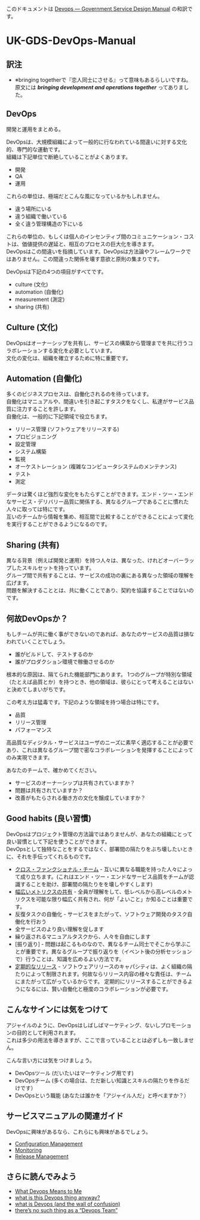 このドキュメントは [Devops — Government Service Design Manual](https://www.gov.uk/service-manual/operations/devops.html) の和訳です。

# UK-GDS-DevOps-Manual

## 訳注

- ※bringing togetherで『恋人同士にさせる』って意味もあるらしいですね。原文には ***bringing development and operations together*** ってありました。

## DevOps

開発と運用をまとめる。

DevOpsは、大規模組織によって一般的に行なわれている間違いに対する文化的、専門的な運動です。  
組織は下記単位で断絶していることがよくあります。

- 開発
- QA
- 運用

これらの単位は、極端だとこんな風になっているかもしれません。

- 違う場所にいる
- 違う組織で働いている
- 全く違う管理構造の下にいる

これらの単位の、もしくは個人のインセンティブ間のコミュニケーション・コストは、価値提供の遅延と、相互のプロセスの巨大化を導きます。  
DevOpsはこの間違いを指摘しています。DevOpsは方法論やフレームワークではありません。この間違った関係を壊す意欲と原則の集まりです。  

DevOpsは下記の4つの項目がすべてです。

- culture (文化)
- automation (自働化)
- measurement (測定)
- sharing (共有)


## Culture (文化)

DevOpsはオーナーシップを共有し、サービスの構築から管理までを共に行うコラボレーションする変化を必要としています。  
文化の変化は、組織を確立するために特に重要です。


## Automation (自働化)

多くのビジネスプロセスは、自働化されるのを待っています。  
自働化はマニュアルや、間違いを引き起こすタスクをなくし、私達がサービス品質に注力することを許します。  
自働化は、一般的に下記領域で役立ちます。

- リリース管理 (ソフトウェアをリリースする)
- プロビジョニング
- 設定管理
- システム構築
- 監視
- オーケストレーション (複雑なコンピュータシステムのメンテナンス)
- テスト
- 測定

データは驚くほど強烈な変化をもたらすことができます。エンド・ツー・エンドなサービス・デリバリー品質に関係する、異なるグループであることに慣れた人々に取っては特にです。  
互いのチームから情報を集め、相互間で比較することができることによって変化を実行することができるようになるのです。


## Sharing (共有)

異なる背景（例えば開発と運用）を持つ人々は、異なった、けれどオーバーラップしたスキルセットを持っています。  
グループ間で共有することは、サービスの成功の裏にある異なった領域の理解を広げます。  
問題を解決することとは、共に働くことであり、契約を協議することではないのです。


## 何故DevOpsか？

もしチームが共に働く事ができないのであれば、あなたのサービスの品質は損なわれていくことでしょう。

- 誰がビルドして、テストするのか
- 誰がプロダクション環境で稼働させるのか

根本的な原因は、隔てられた機能部門にあります。  1つのグループが特別な領域（たとえば品質とか）を持つとき、他の領域は、彼らにとって考えることはないと決めてしまいがちです。

この考え方は猛毒です。下記のような領域を持つ場合は特にです。

- 品質
- リリース管理
- パフォーマンス

高品質なディジタル・サービスはユーザのニーズに素早く適応することが必要であり、これは異なるグループ間で密なコラボレーションを発揮することによってのみ実現できます。

あなたのチームで、確かめてください。

- サービスのオーナーシップは共有されていますか？
- 問題は共有されていますか？
- 改善がもたらされる働き方の文化を醸成していますか？


## Good habits (良い習慣)

DevOpsはプロジェクト管理の方法論ではありませんが、あなたの組織にとって良い習慣として下記を使うことができます。  
DevOpsとして独特なことをするではなく、部署間の隔たりをぶち壊したいときに、それを手伝ってくれるものです。

- [クロス・ファンクショナル・チーム](https://www.gov.uk/service-manual/the-team) - 互いに異なる職能を持った人々によって成り立ちます。(これはエンド・ツー・エンドなサービス品質をチームが認識することを助け、部署間の隔たりをを壊しやすくします)
- [幅広いメトリクスの共有](https://www.gov.uk/service-manual/measurement) - 全員が理解をして、低レベルから高レベルのメトリクスを可能な限り幅広く共有され、何が「よいこと」か知ることは重要です。
- 反復タスクの自働化 - サービスをまたがって、ソフトウェア開発のタスク自働化を行おう
 - 全サービスのより良い理解を促します
 - 繰り返されるマニュアルタスクから、人々を自由にします
- [振り返り] - 問題は起こるものなので、異なるチーム同士でそこから学ぶことが重要です。異なるグループで振り返りを（イベント後の分析セッションで）行うことは、知識を広めるよい方法です。
- [定期的なリリース](https://www.gov.uk/service-manual/making-software/release-strategies) - ソフトウェアリリースのキャパシティは、よく組織の隔たりによって制限されます。何故ならリリース内容の様々な責任は、チームにまたがって広がっているからです。 定期的にリリースすることができるようになるには、賢い自働化と極度のコラボレーションが必要です。


## こんなサインには気をつけて

アジャイルのように、DevOpsはしばしばマーケティング、ないしプロモーションの目的として利用されます。  
これは多少の用法を導きますが、ここで言っていることとは必ずしも一致しません。

こんな言い方には気をつけましょう。

- DevOpsツール (だいたいはマーケティング用です)
- DevOpsチーム (多くの場合は、ただ新しい知識とスキルの隔たりを作るだけです）
- DevOpsという職能 (あなたは誰かを「アジャイル人だ」と呼べますか？）


## サービスマニュアルの関連ガイド

DevOpsに興味があるなら、これらにも興味があるでしょう。

- [Configuration Management](https://www.gov.uk/service-manual/making-software/configuration-management.html)
- [Monitoring](https://www.gov.uk/service-manual/operations/monitoring.html)
- [Release Management](https://www.gov.uk/service-manual/making-software/release-strategies.html)


## さらに読んでみよう

- [What Devops Means to Me](https://www.chef.io/blog/2010/07/16/what-devops-means-to-me/)
- [what is this Devops thing anyway?](http://www.jedi.be/blog/2010/02/12/what-is-this-devops-thing-anyway/)
- [what is Devops (and the wall of confusion)](http://dev2ops.org/2010/02/what-is-devops/)
- [there’s no such thing as a “Devops Team”](http://continuousdelivery.com/2012/10/theres-no-such-thing-as-a-devops-team/)
